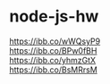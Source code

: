 # node-js-hw
https://ibb.co/wWQsyP9 <br/>
https://ibb.co/BPw0fBH <br/>
https://ibb.co/yhmzGtX <br/>
https://ibb.co/BsMRrsM <br/>
